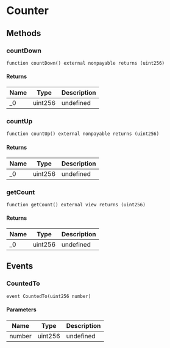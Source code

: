 # Counter









## Methods

### countDown

```solidity
function countDown() external nonpayable returns (uint256)
```






#### Returns

| Name | Type | Description |
|---|---|---|
| _0 | uint256 | undefined |

### countUp

```solidity
function countUp() external nonpayable returns (uint256)
```






#### Returns

| Name | Type | Description |
|---|---|---|
| _0 | uint256 | undefined |

### getCount

```solidity
function getCount() external view returns (uint256)
```






#### Returns

| Name | Type | Description |
|---|---|---|
| _0 | uint256 | undefined |



## Events

### CountedTo

```solidity
event CountedTo(uint256 number)
```





#### Parameters

| Name | Type | Description |
|---|---|---|
| number  | uint256 | undefined |



